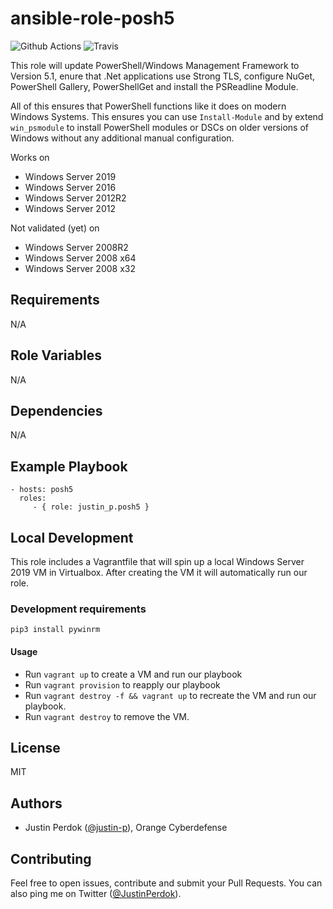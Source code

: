 # ansible-role-posh5


![Github Actions](https://img.shields.io/github/workflow/status/justin-p/ansible-role-posh5/CI?label=Github%20Actions&logo=github&style=flat-square)
![Travis](https://img.shields.io/travis/justin-p/ansible-role-posh5?label=Travis&logo=travis&style=flat-square)

This role will update PowerShell/Windows Management Framework to Version 5.1, enure that .Net applications use Strong TLS, configure NuGet, PowerShell Gallery, PowerShellGet and install the PSReadline Module.

All of this ensures that PowerShell functions like it does on modern Windows Systems. This ensures you can use `Install-Module` and by extend `win_psmodule` to install PowerShell modules or DSCs on older versions of Windows without any additional manual configuration.

Works on

- Windows Server 2019
- Windows Server 2016
- Windows Server 2012R2
- Windows Server 2012

Not validated (yet) on

- Windows Server 2008R2
- Windows Server 2008 x64
- Windows Server 2008 x32

## Requirements

N/A

## Role Variables

N/A

## Dependencies

N/A

## Example Playbook

    - hosts: posh5
      roles:
         - { role: justin_p.posh5 }

## Local Development

This role includes a Vagrantfile that will spin up a local Windows Server 2019 VM in Virtualbox.
After creating the VM it will automatically run our role.

### Development requirements

`pip3 install pywinrm`

#### Usage

- Run `vagrant up` to create a VM and run our playbook
- Run `vagrant provision` to reapply our playbook
- Run `vagrant destroy -f && vagrant up` to recreate the VM and run our playbook.
- Run `vagrant destroy` to remove the VM.

## License

MIT

## Authors

- Justin Perdok ([@justin-p](https://github.com/justin-p/)), Orange Cyberdefense

## Contributing

Feel free to open issues, contribute and submit your Pull Requests. You can also ping me on Twitter ([@JustinPerdok](https://twitter.com/JustinPerdok)).
